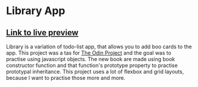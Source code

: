# Library App

## [Link to live preview](https://konstanenonen.github.io/Library/)

Library is a variation of todo-list app, that allows you to add boo cards to the app. This project was a tas for [The Odin Project](https://www.theodinproject.com/lessons/node-path-javascript-library) and the goal was to practise using javascript objects. The new book are made using book constructor function and that function's prototype property to practise prototypal inheritance. This project uses a lot of flexbox and grid layouts, because I want to practise those more and more.